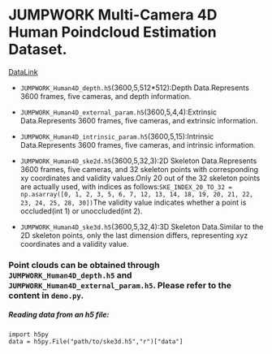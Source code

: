 # JUMPWORK Multi-Camera 4D Human Poindcloud Estimation Dataset.

[DataLink](https://drive.google.com/drive/folders/1YxQroqR_O4J7gCLLJuETdVxpurHJUgd2?usp=drive_link)

- `JUMPWORK_Human4D_depth.h5`(3600,5,512*512):Depth Data.Represents 3600 frames, five cameras, and depth information.

- `JUMPWORK_Human4D_external_param.h5`(3600,5,4,4):Extrinsic Data.Represents 3600 frames, five cameras, and extrinsic information.

- `JUMPWORK_Human4D_intrinsic_param.h5`(3600,5,15):Intrinsic Data.Represents 3600 frames, five cameras, and intrinsic information.

- `JUMPWORK_Human4D_ske2d.h5`(3600,5,32,3):2D Skeleton Data.Represents 3600 frames, five cameras, and 32 skeleton points with corresponding xy coordinates and validity values.Only 20 out of the 32 skeleton points are actually used, with indices as follows:```SKE_INDEX_20_TO_32 = np.asarray([0, 1, 2, 3, 5, 6, 7, 12, 13, 14, 18, 19, 20, 21, 22, 23, 24, 25, 28, 30])```The validity value indicates whether a point is occluded(int 1) or unoccluded(int 2).

- `JUMPWORK_Human4D_ske3d.h5`(3600,5,32,4):3D Skeleton Data.Similar to the 2D skeleton points, only the last dimension differs, representing xyz coordinates and a validity value.

### Point clouds can be obtained through `JUMPWORK_Human4D_depth.h5` and `JUMPWORK_Human4D_external_param.h5`. Please refer to the content in `demo.py`.

##### Reading data from an h5 file:

```
import h5py
data = h5py.File("path/to/ske3d.h5","r")["data"]
```





